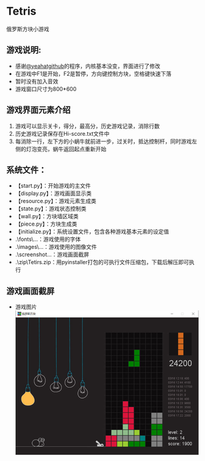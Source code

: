 # Tetris
俄罗斯方块小游戏

## 游戏说明:
* 感谢[@yeahatgithub][1]的程序，内核基本没变，界面进行了修改
* 在游戏中F1是开始，F2是暂停，方向键控制方块，空格键快速下落
* 暂时没有加入音效
* 游戏窗口尺寸为800*600

## 游戏界面元素介绍
1. 游戏可以显示关卡，得分，最高分，历史游戏记录，消除行数
2. 历史游戏记录保存在Hi-score.txt文件中
3. 每消除一行，左下方的小蜗牛就前进一步，过关时，抵达控制杆，同时游戏左侧的灯泡变亮，蜗牛返回起点重新开始

## 系统文件：
- 【start.py】：开始游戏的主文件
- 【display.py】：游戏画面显示类
- 【resource.py】：游戏元素生成类
- 【state.py】：游戏状态控制类
- 【wall.py】：方块墙区域类
- 【piece.py】：方块生成类
- 【initialize.py】：系统设置文件，包含各种游戏基本元素的设定值
- .\fonts\\...：游戏使用的字体
- .\images\\...：游戏使用的图像文件
- .\screenshot\...：游戏画面截屏
- .\zip\Tetirs.zip：用pyinstaller打包的可执行文件压缩包，下载后解压即可执行

## 游戏画面截屏
* 游戏图片  
![游戏载入](https://github.com/pooobaby/games/blob/master/Tetirs/screenshot/tetirs.jpg?raw=true)

[1]:https://github.com/yeahatgithub
